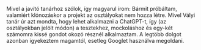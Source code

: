 Mivel a javító tanárhoz szólok, így magyarul írom: Bármit próbáltam, valamiért klónozáskor a projekt az osztályokat nem hozza létre. Mivel Vályi tanár úr azt mondta, hogy lehet alkalmazni a ChatGPT-t, 
így (az osztályokban jelölt módon) a tesztekhez, mockoláshoz és egy-két számomra kissé gondot okozó résznél alkalmaztam. A legtöbb dolgot azonban igyekeztem magamtól, esetleg Googlet használva megoldani. 
